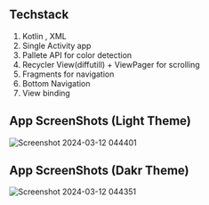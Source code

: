 ## Techstack 
 1. Kotlin , XML
 2. Single Activity app
 3. Pallete API for color detection
 4. Recycler View(diffutill) + ViewPager for scrolling 
 5. Fragments for navigation
 6. Bottom Navigation
 7. View binding
## App ScreenShots (Light Theme)
![Screenshot 2024-03-12 044401](https://github.com/Viraj76/Task_2/assets/98775599/6ff072aa-822f-477a-8610-e3d6c4822c9a)
## App ScreenShots (Dakr Theme)
![Screenshot 2024-03-12 044351](https://github.com/Viraj76/Task_2/assets/98775599/5044d873-ab09-49d3-b1f9-4c3daea578ef)
